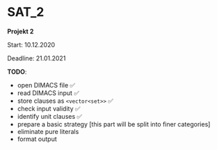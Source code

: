 # SAT_2

**Projekt 2**

Start: 10.12.2020

Deadline: 21.01.2021

**TODO**:

- open DIMACS file :white_check_mark:
- read DIMACS input :white_check_mark:
- store clauses as `<vector<set>>` :white_check_mark:
- check input validity :white_check_mark:
- identify unit clauses :white_check_mark:
- prepare a basic strategy [this part will be split into finer categories]
- eliminate pure literals
- format output
